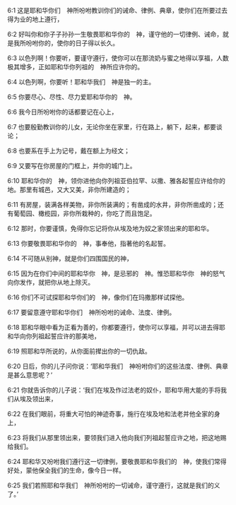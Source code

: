 <a id="1"></a>6:1  这是耶和华你们　神所吩咐教训你们的诫命、律例、典章，使你们在所要过去得为业的地上遵行，  

<a id="2"></a>6:2  好叫你和你子子孙孙一生敬畏耶和华你的　神，谨守他的一切律例、诫命，就是我所吩咐你的，使你的日子得以长久。  

<a id="3"></a>6:3  以色列啊！你要听，要谨守遵行，使你可以在那流奶与蜜之地得以享福，人数极其增多，正如耶和华你列祖的　神所应许你的。  

<a id="4"></a>6:4  以色列啊，你要听！耶和华我们　神是独一的主。  

<a id="5"></a>6:5  你要尽心、尽性、尽力爱耶和华你的　神。  

<a id="6"></a>6:6  我今日所吩咐你的话都要记在心上，  

<a id="7"></a>6:7  也要殷勤教训你的儿女，无论你坐在家里，行在路上，躺下，起来，都要谈论；  

<a id="8"></a>6:8  也要系在手上为记号，戴在额上为经文；  

<a id="9"></a>6:9  又要写在你房屋的门框上，并你的城门上。  

<a id="10"></a>6:10  耶和华你的　神，领你进他向你列祖亚伯拉罕、以撒、雅各起誓应许给你的地。那里有城邑，又大又美，非你所建造的；  

<a id="11"></a>6:11  有房屋，装满各样美物，非你所装满的；有凿成的水井，非你所凿成的；还有葡萄园、橄榄园，非你所栽种的，你吃了而且饱足。  

<a id="12"></a>6:12  那时，你要谨慎，免得你忘记将你从埃及地为奴之家领出来的耶和华。  

<a id="13"></a>6:13  你要敬畏耶和华你的　神，事奉他，指著他的名起誓。  

<a id="14"></a>6:14  不可随从别神，就是你们四围国民的神，  

<a id="15"></a>6:15  因为在你们中间的耶和华你　神，是忌邪的　神。惟恐耶和华你　神的怒气向你发作，就把你从地上除灭。  

<a id="16"></a>6:16  你们不可试探耶和华你们的　神，像你们在玛撒那样试探他。  

<a id="17"></a>6:17  要留意遵守耶和华你们　神所吩咐的诫命、法度、律例。  

<a id="18"></a>6:18  耶和华眼中看为正看为善的，你都要遵行，使你可以享福，并可以进去得耶和华向你列祖起誓应许的那美地，  

<a id="19"></a>6:19  照耶和华所说的，从你面前撵出你的一切仇敌。  

<a id="20"></a>6:20  日后，你的儿子问你说：‘耶和华我们　神吩咐你们的这些法度、律例、典章是甚么意思呢？’  

<a id="21"></a>6:21  你就告诉你的儿子说：‘我们在埃及作过法老的奴仆，耶和华用大能的手将我们从埃及领出来，  

<a id="22"></a>6:22  在我们眼前，将重大可怕的神迹奇事，施行在埃及地和法老并他全家的身上，  

<a id="23"></a>6:23  将我们从那里领出来，要领我们进入他向我们列祖起誓应许之地，把这地赐给我们。  

<a id="24"></a>6:24  耶和华又吩咐我们遵行这一切律例，要敬畏耶和华我们的　神，使我们常得好处，蒙他保全我们的生命，像今日一样。  

<a id="25"></a>6:25  我们若照耶和华我们　神所吩咐的一切诫命，谨守遵行，这就是我们的义了。’  

